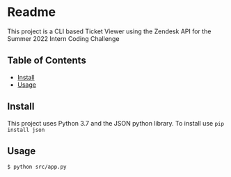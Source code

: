 # Readme

This project is a CLI based Ticket Viewer using the Zendesk API for the Summer 2022 Intern Coding Challenge

## Table of Contents

- [Install](#install)
- [Usage](#usage)

## Install

This project uses Python 3.7 and the JSON python library.
To install use ```pip install json```

## Usage

```
$ python src/app.py
```

